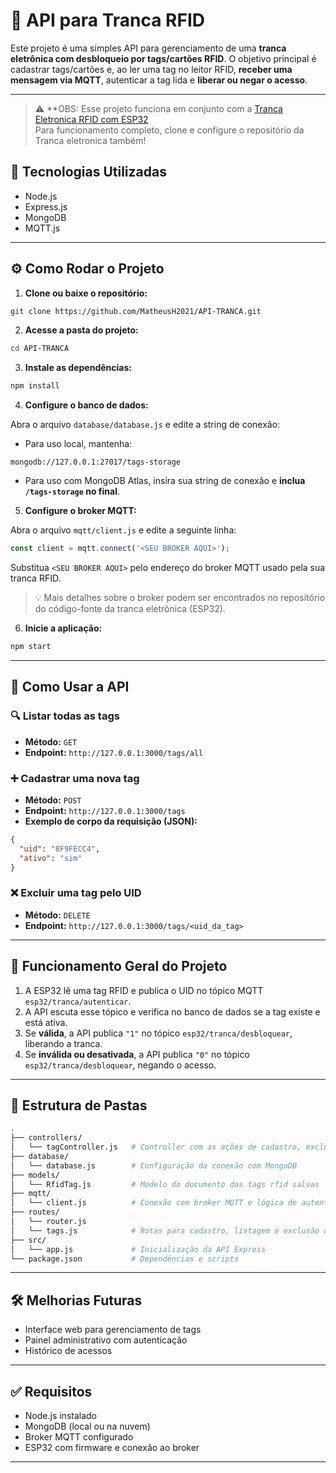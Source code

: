 # 🔐 API para Tranca RFID

Este projeto é uma simples API para gerenciamento de uma **tranca eletrônica com desbloqueio por tags/cartões RFID**. O objetivo principal é cadastrar tags/cartões e, ao ler uma tag no leitor RFID, **receber uma mensagem via MQTT**, autenticar a tag lida e **liberar ou negar o acesso**.

---
> ⚠️ **OBS: Esse projeto funciona em conjunto com a [Tranca Eletronica RFID com ESP32](<https://github.com/MatheusH2021/tranca-eletronica-rfid.git>)  
> Para funcionamento completo, clone e configure o repositório da Tranca eletronica também!
## 🚀 Tecnologias Utilizadas

- Node.js
- Express.js
- MongoDB
- MQTT.js

---

## ⚙️ Como Rodar o Projeto

1. **Clone ou baixe o repositório:**

```bash
git clone https://github.com/MatheusH2021/API-TRANCA.git
```

2. **Acesse a pasta do projeto:**

```bash
cd API-TRANCA
```

3. **Instale as dependências:**

```bash
npm install
```

4. **Configure o banco de dados:**

Abra o arquivo `database/database.js` e edite a string de conexão:

- Para uso local, mantenha:

```
mongodb://127.0.0.1:27017/tags-storage
```

- Para uso com MongoDB Atlas, insira sua string de conexão e **inclua `/tags-storage` no final**.

5. **Configure o broker MQTT:**

Abra o arquivo `mqtt/client.js` e edite a seguinte linha:

```js
const client = mqtt.connect('<SEU BROKER AQUI>');
```

Substitua `<SEU BROKER AQUI>` pelo endereço do broker MQTT usado pela sua tranca RFID.

> 💡 Mais detalhes sobre o broker podem ser encontrados no repositório do código-fonte da tranca eletrônica (ESP32).

6. **Inicie a aplicação:**

```bash
npm start
```

---

## 📡 Como Usar a API

### 🔍 Listar todas as tags

- **Método:** `GET`  
- **Endpoint:** `http://127.0.0.1:3000/tags/all`

### ➕ Cadastrar uma nova tag

- **Método:** `POST`  
- **Endpoint:** `http://127.0.0.1:3000/tags`  
- **Exemplo de corpo da requisição (JSON):**

```json
{
  "uid": "8F9FECC4",
  "ativo": "sim"
}
```

### ❌ Excluir uma tag pelo UID

- **Método:** `DELETE`  
- **Endpoint:** `http://127.0.0.1:3000/tags/<uid_da_tag>`

---

## 🔄 Funcionamento Geral do Projeto

1. A ESP32 lê uma tag RFID e publica o UID no tópico MQTT `esp32/tranca/autenticar`.
2. A API escuta esse tópico e verifica no banco de dados se a tag existe e está ativa.
3. Se **válida**, a API publica `"1"` no tópico `esp32/tranca/desbloquear`, liberando a tranca.
4. Se **inválida ou desativada**, a API publica `"0"` no tópico `esp32/tranca/desbloquear`, negando o acesso.

---

## 📁 Estrutura de Pastas

```bash
.
├── controllers/
│   └── tagController.js   # Controller com as ações de cadastro, exclusão e leitura de todas as tags
├── database/
│   └── database.js        # Configuração da conexão com MongoDB
├── models/
│   └── RfidTag.js         # Modelo do documento das tags rfid salvas
├── mqtt/
│   └── client.js          # Conexão com broker MQTT e lógica de autenticação
├── routes/
│   └── router.js          
│   └── tags.js            # Rotas para cadastro, listagem e exclusão de tags
├── src/
│   └── app.js             # Inicialização da API Express
└── package.json           # Dependências e scripts
```

---

## 🛠️ Melhorias Futuras

- Interface web para gerenciamento de tags
- Painel administrativo com autenticação
- Histórico de acessos

---

## ✅ Requisitos

- Node.js instalado
- MongoDB (local ou na nuvem)
- Broker MQTT configurado
- ESP32 com firmware e conexão ao broker

---

